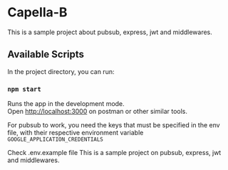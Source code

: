 # Capella-B
This is a sample project about pubsub, express, jwt and middlewares.

## Available Scripts

In the project directory, you can run:

### `npm start`

Runs the app in the development mode.\
Open [http://localhost:3000](http://localhost:3000) on postman or other 
similar tools.

For pubsub to work, you need the keys that must be specified 
in the env file, with their respective environment 
variable ``GOOGLE_APPLICATION_CREDENTIALS``

Check .env.example file
This is a sample project on pubsub, express, jwt and middlewares.

